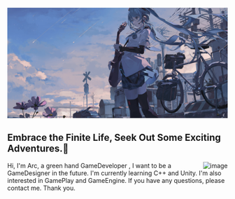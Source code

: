 ![HeadImage](Image/miku.png)

## Embrace the Finite Life, Seek Out Some Exciting Adventures.🥌


<img src="https://github-readme-stats.vercel.app/api?username=Arc-huangjingtong&show_icons=true&theme=radical" align="right" alt="image">

Hi, I'm Arc, a green hand GameDeveloper , I want to be a GameDesigner in the future. I'm currently learning C++ and
Unity. I'm also interested in GamePlay and GameEngine. If you have any questions, please
contact me. Thank you.

